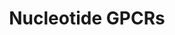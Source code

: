 ---
annotations:
- type: Pathway Ontology
  value: G protein mediated signaling pathway
authors:
- MaintBot
- Khanspers
- Mkutmon
- Egonw
description: ''
last-edited: 2022-02-01
organisms:
- Bos taurus
redirect_from:
- /index.php/Pathway:WP1042
- /instance/WP1042
schema-jsonld:
- '@context': https://schema.org/
  '@id': https://wikipathways.github.io/pathways/WP1042.html
  '@type': Dataset
  creator:
    '@type': Organization
    name: WikiPathways
  description: ''
  keywords:
  - P2RY2
  - P2RY4
  - Adenine
  - LTB4R
  - ADORA2A
  - P2RY1
  - Adenosine
  - ADORA3
  - ADORA2B
  - Gs Pathway
  - ADORA1
  - LPAR4
  - Gq/G11 Pathway
  - Gi/Go Pathway
  - P2RY6
  - P2RY5
  license: CC0
  name: Nucleotide GPCRs
seo: CreativeWork
title: Nucleotide GPCRs
wpid: WP1042
---
